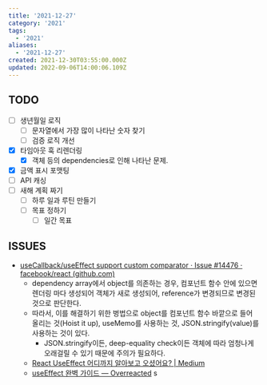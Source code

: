 ```yaml
---
title: '2021-12-27'
category: '2021'
tags:
  - '2021'
aliases:
  - '2021-12-27'
created: 2021-12-30T03:55:00.000Z
updated: 2022-09-06T14:00:06.109Z
---
```


<Metadata />

## TODO

- [ ] 생년월일 로직
  - [ ] 문자열에서 가장 많이 나타난 숫자 찾기
  - [ ] 검증 로직 개선
- [x] 타임아웃 훅 리렌더링
  - [x] 객체 등의 dependencies로 인해 나타난 문제.
- [x] 금액 표시 포맷팅
- [ ] API 캐싱
- [ ] 새해 계획 짜기
  - [ ] 하루 일과 루틴 만들기
  - [ ] 목표 정하기
    - [ ] 일간 목표

## ISSUES

- [useCallback/useEffect support custom comparator · Issue #14476 · facebook/react (github.com)](https://github.com/facebook/react/issues/14476#issuecomment-471199055)
  - dependency array에서 object를 의존하는 경우, 컴포넌트 함수 안에 있으면 렌더링 마다 생성되어 객체가 새로 생성되어, reference가 변경되므로 변경된 것으로 판단한다.
  - 따라서, 이를 해결하기 위한 벙법으로 object를 컴포넌트 함수 바깥으로 들어 올리는 것(Hoist it up), useMemo를 사용하는 것, JSON.stringify(value)를 사용하는 것이 있다.
    - JSON.stringify이든, deep-equality check이든 객체에 따라 엄청나게 오래걸릴 수 있기 때문에 주의가 필요하다.
  - [React UseEffect 어디까지 알아보고 오셨어요? | Medium](https://sgwanlee.medium.com/useeffect%EC%9D%98-dependency-array-ebd15f35403a)
  - [useEffect 완벽 가이드 — Overreacted](https://overreacted.io/ko/a-complete-guide-to-useeffect/)
    s
